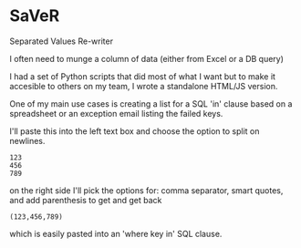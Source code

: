 SaVeR
=====

Separated Values Re-writer


I often need to munge a column of data (either from Excel or a DB query)

I had a set of Python scripts that did most of what I want but to make it accesible to others on my team, I wrote a standalone HTML/JS version.

One of my main use cases is creating a list for a SQL 'in' clause based on a spreadsheet or an exception email listing the failed keys.

I'll paste this into the left text box and choose the option to split on newlines.

```
123
456
789
```

on the right side I'll pick the options for:
comma separator, smart quotes, and add parenthesis to get
and get back

`(123,456,789)`

which is easily pasted into an 'where key in' SQL clause.




